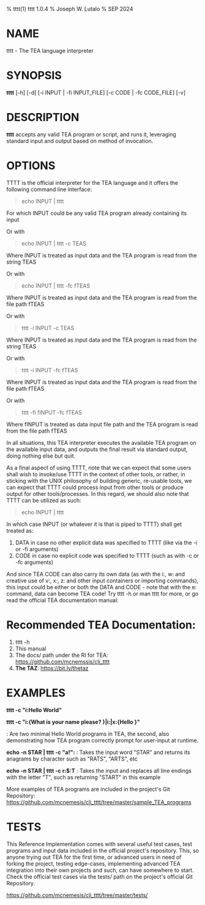 % tttt(1) tttt 1.0.4
% Joseph W. Lutalo
% SEP 2024

# NAME
tttt - The TEA language interpreter

# SYNOPSIS
**tttt** [-h] [-d] [-i INPUT | -fi INPUT_FILE] [-c CODE | -fc CODE_FILE] [-v] 

# DESCRIPTION
**tttt** accepts any valid TEA program or script, and runs it, leveraging standard input and output based on method of invocation.

# OPTIONS

TTTT is the official interpreter for the TEA language and it offers the following command line interface:

> echo INPUT | tttt 

For which INPUT could be any valid TEA program already containing its input

Or with

> echo INPUT | tttt -c TEAS

Where INPUT is treated as input data and the TEA program is read from the string TEAS

Or with

> echo INPUT | tttt -fc fTEAS

Where INPUT is treated as input data and the TEA program is read from the file path fTEAS

Or with

> tttt -i INPUT -c TEAS

Where INPUT is treated as input data and the TEA program is read from the string TEAS

Or with

> tttt -i INPUT -fc fTEAS

Where INPUT is treated as input data and the TEA program is read from the file path fTEAS

Or with

> tttt -fi fINPUT -fc fTEAS

Where fINPUT is treated as data input file path and the TEA program is read from the file path fTEAS

In all situations, this TEA interpreter executes the available TEA program on the available input data, and outputs the final result via standard output, doing nothing else but quit.

As a final aspect of using TTTT, note that we can expect that some users shall wish to invoke/use TTTT in the context of other tools, or rather,
in sticking with the UNIX philosophy of building generic, re-usable tools, we can expect that TTTT could process input from other tools or produce
output for other tools/processes. In this regard, we should also note that TTTT can be utilized as such:

> echo INPUT | tttt

In which case INPUT (or whatever it is that is piped to TTTT) shall get treated as:

1. DATA in case no other explicit data was specified to TTTT (like via the -i or -fi arguments)
2. CODE in case no explicit code was specified to TTTT (such as with -c or -fc arguments)

And since TEA CODE can also carry its own data (as with the i:, w: and creative use of v:, x:, z: and other input containers or importing commands), this input could be either or both the DATA and CODE - note that with the e: command, data can become TEA code! Try tttt -h or man tttt for more, or go read the official TEA documentation manual: 

# Recommended TEA Documentation:

1. tttt -h
2. This manual
3. The docs/ path under the RI for TEA: https://github.com/mcnemssis/cli_tttt
4. **The TAZ**: https://bit.ly/thetaz

# EXAMPLES
**tttt -c "i:Hello World"**

**tttt -c "i:{What is your name please? }|i:|x:{Hello }"**

: Are two minimal Hello World programs in TEA, the second, also demonstrating how TEA program correctly prompt for user-input at runtime.

**echo -n STAR | tttt -c "a!":**
: Takes the input word "STAR" and returns its anagrams by character such as "RATS", "ARTS", etc

**echo -n STAR | tttt -c r:$:T**
: Takes the input and replaces all line endings with the letter "T", such as returning "START" in this example

More examples of TEA programs are included in the project's Git Repository: https://github.com/mcnemesis/cli_tttt/tree/master/sample_TEA_programs


# TESTS

This Reference Implementation comes with several useful test cases, test programs and input data included in the official project's repository. This, so anyone trying out TEA for the first time, or advanced users in need of forking the project, testing edge-cases, implementing advanced TEA integration into their own projects and such, can have somewhere to start. Check the official test cases via the tests/ path on the project's official Git Repository.

https://github.com/mcnemesis/cli_tttt/tree/master/tests/

